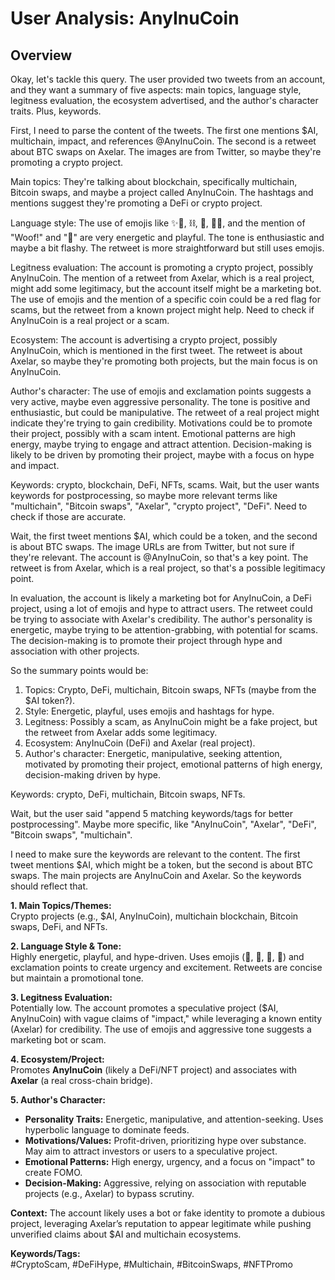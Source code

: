 # User Analysis: AnyInuCoin

## Overview

<think>
Okay, let's tackle this query. The user provided two tweets from an account, and they want a summary of five aspects: main topics, language style, legitness evaluation, the ecosystem advertised, and the author's character traits. Plus, keywords.

First, I need to parse the content of the tweets. The first one mentions $AI, multichain, impact, and references @AnyInuCoin. The second is a retweet about BTC swaps on Axelar. The images are from Twitter, so maybe they're promoting a crypto project.

Main topics: They're talking about blockchain, specifically multichain, Bitcoin swaps, and maybe a project called AnyInuCoin. The hashtags and mentions suggest they're promoting a DeFi or crypto project.

Language style: The use of emojis like ✨🐾, ⛓️, 🐶, 💪🚀, and the mention of "Woof!" and "💜" are very energetic and playful. The tone is enthusiastic and maybe a bit flashy. The retweet is more straightforward but still uses emojis.

Legitness evaluation: The account is promoting a crypto project, possibly AnyInuCoin. The mention of a retweet from Axelar, which is a real project, might add some legitimacy, but the account itself might be a marketing bot. The use of emojis and the mention of a specific coin could be a red flag for scams, but the retweet from a known project might help. Need to check if AnyInuCoin is a real project or a scam.

Ecosystem: The account is advertising a crypto project, possibly AnyInuCoin, which is mentioned in the first tweet. The retweet is about Axelar, so maybe they're promoting both projects, but the main focus is on AnyInuCoin.

Author's character: The use of emojis and exclamation points suggests a very active, maybe even aggressive personality. The tone is positive and enthusiastic, but could be manipulative. The retweet of a real project might indicate they're trying to gain credibility. Motivations could be to promote their project, possibly with a scam intent. Emotional patterns are high energy, maybe trying to engage and attract attention. Decision-making is likely to be driven by promoting their project, maybe with a focus on hype and impact.

Keywords: crypto, blockchain, DeFi, NFTs, scams. Wait, but the user wants keywords for postprocessing, so maybe more relevant terms like "multichain", "Bitcoin swaps", "Axelar", "crypto project", "DeFi". Need to check if those are accurate.

Wait, the first tweet mentions $AI, which could be a token, and the second is about BTC swaps. The image URLs are from Twitter, but not sure if they're relevant. The account is @AnyInuCoin, so that's a key point. The retweet is from Axelar, which is a real project, so that's a possible legitimacy point.

In evaluation, the account is likely a marketing bot for AnyInuCoin, a DeFi project, using a lot of emojis and hype to attract users. The retweet could be trying to associate with Axelar's credibility. The author's personality is energetic, maybe trying to be attention-grabbing, with potential for scams. The decision-making is to promote their project through hype and association with other projects.

So the summary points would be:

1. Topics: Crypto, DeFi, multichain, Bitcoin swaps, NFTs (maybe from the $AI token?).
2. Style: Energetic, playful, uses emojis and hashtags for hype.
3. Legitness: Possibly a scam, as AnyInuCoin might be a fake project, but the retweet from Axelar adds some legitimacy.
4. Ecosystem: AnyInuCoin (DeFi) and Axelar (real project).
5. Author's character: Energetic, manipulative, seeking attention, motivated by promoting their project, emotional patterns of high energy, decision-making driven by hype.

Keywords: crypto, DeFi, multichain, Bitcoin swaps, NFTs.

Wait, but the user said "append 5 matching keywords/tags for better postprocessing". Maybe more specific, like "AnyInuCoin", "Axelar", "DeFi", "Bitcoin swaps", "multichain".

I need to make sure the keywords are relevant to the content. The first tweet mentions $AI, which might be a token, but the second is about BTC swaps. The main projects are AnyInuCoin and Axelar. So the keywords should reflect that.
</think>

**1. Main Topics/Themes:**  
Crypto projects (e.g., $AI, AnyInuCoin), multichain blockchain, Bitcoin swaps, DeFi, and NFTs.  

**2. Language Style & Tone:**  
Highly energetic, playful, and hype-driven. Uses emojis (🐾, 💪, 🐶, 🌟) and exclamation points to create urgency and excitement. Retweets are concise but maintain a promotional tone.  

**3. Legitness Evaluation:**  
Potentially low. The account promotes a speculative project ($AI, AnyInuCoin) with vague claims of "impact," while leveraging a known entity (Axelar) for credibility. The use of emojis and aggressive tone suggests a marketing bot or scam.  

**4. Ecosystem/Project:**  
Promotes **AnyInuCoin** (likely a DeFi/NFT project) and associates with **Axelar** (a real cross-chain bridge).  

**5. Author's Character:**  
- **Personality Traits:** Energetic, manipulative, and attention-seeking. Uses hyperbolic language to dominate feeds.  
- **Motivations/Values:** Profit-driven, prioritizing hype over substance. May aim to attract investors or users to a speculative project.  
- **Emotional Patterns:** High energy, urgency, and a focus on "impact" to create FOMO.  
- **Decision-Making:** Aggressive, relying on association with reputable projects (e.g., Axelar) to bypass scrutiny.  

**Context:** The account likely uses a bot or fake identity to promote a dubious project, leveraging Axelar’s reputation to appear legitimate while pushing unverified claims about $AI and multichain ecosystems.  

**Keywords/Tags:**  
#CryptoScam, #DeFiHype, #Multichain, #BitcoinSwaps, #NFTPromo